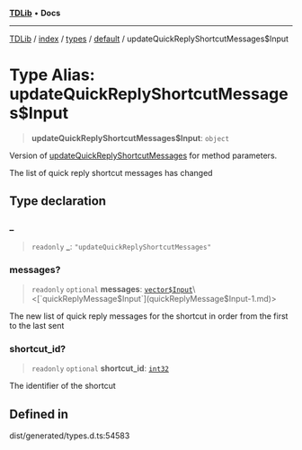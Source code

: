[**TDLib**](../../../../../../README.md) • **Docs**

***

[TDLib](../../../../../../modules.md) / [index](../../../../../README.md) / [types](../../../README.md) / [default](../README.md) / updateQuickReplyShortcutMessages$Input

# Type Alias: updateQuickReplyShortcutMessages$Input

> **updateQuickReplyShortcutMessages$Input**: `object`

Version of [updateQuickReplyShortcutMessages](updateQuickReplyShortcutMessages.md) for method parameters.

The list of quick reply shortcut messages has changed

## Type declaration

### \_

> `readonly` **\_**: `"updateQuickReplyShortcutMessages"`

### messages?

> `readonly` `optional` **messages**: [`vector$Input`](vector$Input.md)\<[`quickReplyMessage$Input`](quickReplyMessage$Input-1.md)\>

The new list of quick reply messages for the shortcut in order from the first to the last sent

### shortcut\_id?

> `readonly` `optional` **shortcut\_id**: [`int32`](int32-1.md)

The identifier of the shortcut

## Defined in

dist/generated/types.d.ts:54583
